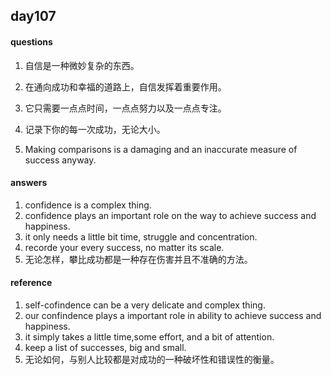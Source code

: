 ## day107

#### questions

1.    自信是一种微妙复杂的东西。

2.    在通向成功和幸福的道路上，自信发挥着重要作用。

3.    它只需要一点点时间，一点点努力以及一点点专注。

4.    记录下你的每一次成功，无论大小。

5.    Making comparisons is a damaging and an inaccurate measure of success anyway.    


#### answers

1. confidence is a complex thing.
2. confidence plays an important role on the way to achieve success and happiness.
3. it only needs a little bit time, struggle and concentration.
4. recorde your every success, no matter its scale.
5. 无论怎样，攀比成功都是一种存在伤害并且不准确的方法。


#### reference

1. self-cofindence can be a very delicate and complex thing.
2. our confindence plays a important role in ability to achieve success and happiness.
3. it simply takes a little time,some effort, and a bit of attention.
4. keep a list of successes, big and small.
5. 无论如何，与别人比较都是对成功的一种破坏性和错误性的衡量。
